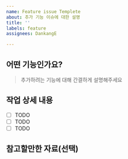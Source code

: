```yaml
---
name: Feature issue Templete
about: 추가 기능 이슈에 대한 설명
title: ''
labels: feature
assignees: DankangE

---
```


## 어떤 기능인가요?

> 추가하려는 기능에 대해 간결하게 설명해주세요

## 작업 상세 내용

- [ ] TODO
- [ ] TODO
- [ ] TODO

## 참고할만한 자료(선택)
